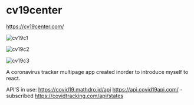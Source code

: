 # cv19center
https://cv19center.com/


![cv19c1](https://user-images.githubusercontent.com/33849897/87232940-dfb61c80-c377-11ea-9e3b-89b8d76abe39.jpg)

![cv19c2](https://user-images.githubusercontent.com/33849897/87232939-df1d8600-c377-11ea-885e-426b370d8e3a.jpg)

![cv19c3](https://user-images.githubusercontent.com/33849897/87232942-e04eb300-c377-11ea-8a38-251098bd50cc.jpg)


A coronavirus tracker multipage app created inorder to introduce myself to react.

API'S in use:
https://covid19.mathdro.id/api
https://api.covid19api.com/ -subscribed
https://covidtracking.com/api/states
